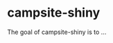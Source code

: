 
# campsite-shiny

<!-- badges: start -->
<!-- badges: end -->

The goal of campsite-shiny is to ...

